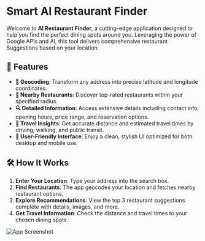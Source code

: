 # Smart AI Restaurant Finder

Welcome to **AI Restaurant Finder**, a cutting-edge application designed to help you find the perfect dining spots around you. Leveraging the power of Google APIs and AI, this tool delivers comprehensive restaurant Suggestions based on your location.

## 🚀 Features

- **📍 Geocoding**: Transform any address into precise latitude and longitude coordinates.
- **🍴 Nearby Restaurants**: Discover top-rated restaurants within your specified radius.
- **🔍 Detailed Information**: Access extensive details including contact info, opening hours, price range, and reservation options.
- **🚗 Travel Insights**: Get accurate distance and estimated travel times by driving, walking, and public transit.
- **📱 User-Friendly Interface**: Enjoy a clean, stylish UI optimized for both desktop and mobile use.

## 🛠️ How It Works

1. **Enter Your Location**: Type your address into the search box.
2. **Find Restaurants**: The app geocodes your location and fetches nearby restaurant options.
3. **Explore Recommendations**: View the top 3 restaurant suggestions complete with details, images, and more.
4. **Get Travel Information**: Check the distance and travel times to your chosen dining spots.


![App Screenshot](images/img1.png)



